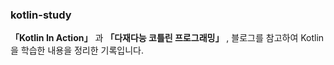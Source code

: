 ### kotlin-study
**「Kotlin In Action」** 과 **「다재다능 코틀린 프로그래밍」** , 블로그를 참고하여 Kotlin을 학습한 내용을 정리한 기록입니다.
